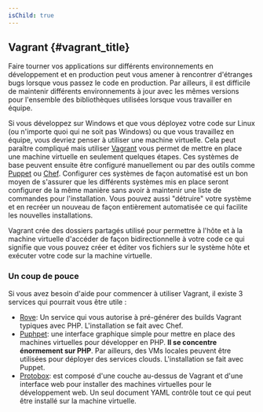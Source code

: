 ```yaml
---
isChild: true
---
```


## Vagrant {#vagrant_title}

Faire tourner vos applications sur différents environnements en développement et en production peut vous amener à 
rencontrer d'étranges bugs lorsque vous passez le code en production. Par ailleurs, il est difficile de maintenir 
différents environnements à jour avec les mêmes versions pour l'ensemble des bibliothèques utilisées lorsque vous 
travailler en équipe.

Si vous développez sur Windows et que vous déployez votre code sur Linux (ou n'importe quoi qui ne soit pas Windows) 
ou que vous travaillez en équipe, vous devriez penser à utiliser une machine virtuelle. Cela peut paraître compliqué mais 
utiliser [Vagrant][vagrant] vous permet de mettre en place une machine virtuelle en seulement quelques étapes. 
Ces systèmes de base peuvent ensuite être configuré manuellement ou par des outils comme [Puppet][puppet] ou 
[Chef][chef]. Configurer ces systèmes de façon automatisé est un bon moyen de s'assurer que les différents systèmes 
mis en place seront configurer de la même manière sans avoir à maintenir une liste de commandes pour l'installation. 
Vous pouvez aussi "détruire" votre système et en recréer un nouveau de façon entièrement automatisée ce qui facilite 
les nouvelles installations.

Vagrant crée des dossiers partagés utilisé pour permettre à l'hôte et à la machine virtuelle d'accéder 
de façon bidirectionnelle à votre code ce qui signifie que vous pouvez créer et éditer vos fichiers sur le système 
hôte et exécuter votre code sur la machine virtuelle.

### Un coup de pouce

Si vous avez besoin d'aide pour commencer à utiliser Vagrant, il existe 3 services qui pourrait vous être utile :

- [Rove][rove]: Un service qui vous autorise à pré-générer des builds Vagrant typiques avec PHP. L'installation se fait 
avec Chef.
- [Puphpet][puphpet]: une interface graphique simple pour mettre en place des machines virtuelles pour développer en PHP.
 **Il se concentre énormement sur PHP**. Par ailleurs, des VMs locales peuvent être utilisées pour déployer des services 
clouds. L'installation se fait avec Puppet.
- [Protobox][protobox]: est composé d'une couche au-dessus de Vagrant et d'une interface web pour installer des machines 
virtuelles pour le développement web. Un seul document YAML contrôle tout ce qui peut être installé sur la machine 
virtuelle.

[vagrant]: http://vagrantup.com/
[puppet]: http://www.puppetlabs.com/
[chef]: http://www.opscode.com/
[rove]: http://rove.io/
[puphpet]: https://puphpet.com/
[protobox]: http://getprotobox.com/
